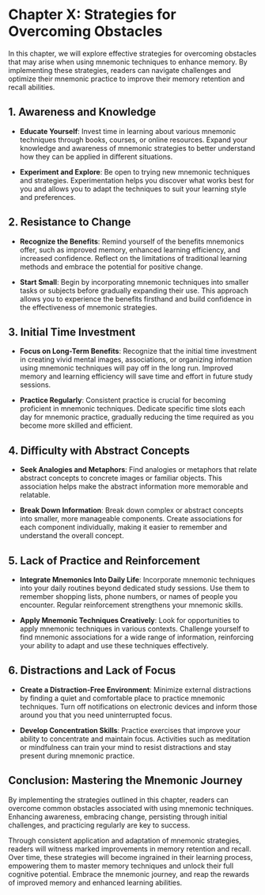 Chapter X: Strategies for Overcoming Obstacles
==============================================

In this chapter, we will explore effective strategies for overcoming obstacles that may arise when using mnemonic techniques to enhance memory. By implementing these strategies, readers can navigate challenges and optimize their mnemonic practice to improve their memory retention and recall abilities.

**1. Awareness and Knowledge**
------------------------------

* **Educate Yourself**: Invest time in learning about various mnemonic techniques through books, courses, or online resources. Expand your knowledge and awareness of mnemonic strategies to better understand how they can be applied in different situations.

* **Experiment and Explore**: Be open to trying new mnemonic techniques and strategies. Experimentation helps you discover what works best for you and allows you to adapt the techniques to suit your learning style and preferences.

**2. Resistance to Change**
---------------------------

* **Recognize the Benefits**: Remind yourself of the benefits mnemonics offer, such as improved memory, enhanced learning efficiency, and increased confidence. Reflect on the limitations of traditional learning methods and embrace the potential for positive change.

* **Start Small**: Begin by incorporating mnemonic techniques into smaller tasks or subjects before gradually expanding their use. This approach allows you to experience the benefits firsthand and build confidence in the effectiveness of mnemonic strategies.

**3. Initial Time Investment**
------------------------------

* **Focus on Long-Term Benefits**: Recognize that the initial time investment in creating vivid mental images, associations, or organizing information using mnemonic techniques will pay off in the long run. Improved memory and learning efficiency will save time and effort in future study sessions.

* **Practice Regularly**: Consistent practice is crucial for becoming proficient in mnemonic techniques. Dedicate specific time slots each day for mnemonic practice, gradually reducing the time required as you become more skilled and efficient.

**4. Difficulty with Abstract Concepts**
----------------------------------------

* **Seek Analogies and Metaphors**: Find analogies or metaphors that relate abstract concepts to concrete images or familiar objects. This association helps make the abstract information more memorable and relatable.

* **Break Down Information**: Break down complex or abstract concepts into smaller, more manageable components. Create associations for each component individually, making it easier to remember and understand the overall concept.

**5. Lack of Practice and Reinforcement**
-----------------------------------------

* **Integrate Mnemonics Into Daily Life**: Incorporate mnemonic techniques into your daily routines beyond dedicated study sessions. Use them to remember shopping lists, phone numbers, or names of people you encounter. Regular reinforcement strengthens your mnemonic skills.

* **Apply Mnemonic Techniques Creatively**: Look for opportunities to apply mnemonic techniques in various contexts. Challenge yourself to find mnemonic associations for a wide range of information, reinforcing your ability to adapt and use these techniques effectively.

**6. Distractions and Lack of Focus**
-------------------------------------

* **Create a Distraction-Free Environment**: Minimize external distractions by finding a quiet and comfortable place to practice mnemonic techniques. Turn off notifications on electronic devices and inform those around you that you need uninterrupted focus.

* **Develop Concentration Skills**: Practice exercises that improve your ability to concentrate and maintain focus. Activities such as meditation or mindfulness can train your mind to resist distractions and stay present during mnemonic practice.

**Conclusion: Mastering the Mnemonic Journey**
----------------------------------------------

By implementing the strategies outlined in this chapter, readers can overcome common obstacles associated with using mnemonic techniques. Enhancing awareness, embracing change, persisting through initial challenges, and practicing regularly are key to success.

Through consistent application and adaptation of mnemonic strategies, readers will witness marked improvements in memory retention and recall. Over time, these strategies will become ingrained in their learning process, empowering them to master memory techniques and unlock their full cognitive potential. Embrace the mnemonic journey, and reap the rewards of improved memory and enhanced learning abilities.
